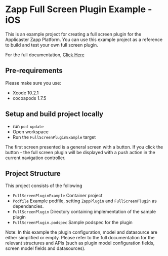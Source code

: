 # Zapp Full Screen Plugin Example - iOS

This is an example project for creating a full screen plugin for the Applicaster Zapp Platform. You can use this example project as a reference to build and test your own full screen plugin.

For the full documentation, [Click Here](https://developer.applicaster.com/ui-builder/ios/ScreenPlugin.html)

## Pre-requirements

Please make sure you use:
* Xcode 10.2.1
* cocoapods 1.7.5

## Setup and build project locally

* run `pod update`
* Open workspace
* Run the `FullScreenPluginExample` target

The first screen presented is a general screen with a button.
If you click the button - the full screen plugin will be displayed with a push action in the current navigation controller.

## Project Structure 

This project consists of the following
* `FullScreenPluginExample` Container project
* `Podfile` Example podfile, setting `ZappPlugin` and `FullScreenPlugin` as dependancies.
* `FullScreenPlugin` Directory containing implementation of the sample plugin
* `FullScreenPlugin.podspec` Sample podspec for the plugin

Note: In this example the plugin configuration, model and datasource are either simplified or empty.
Please refer to the full documentation for the relevant structures and APIs (such as plugin model configuration fields, screen model fields and datasources).